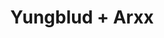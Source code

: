 ---
layout: post
category: concert
title: Yungblud + Arxx
artists: 
- Yungblud
- Arxx
place: 
- Zénith de Paris
country: France
city: Paris
---
